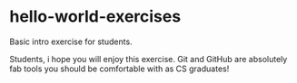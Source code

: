 # hello-world-exercises
Basic intro exercise for students.

Students, i hope you will enjoy this exercise. Git and GitHub are absolutely fab tools you should be comfortable with as CS graduates!
